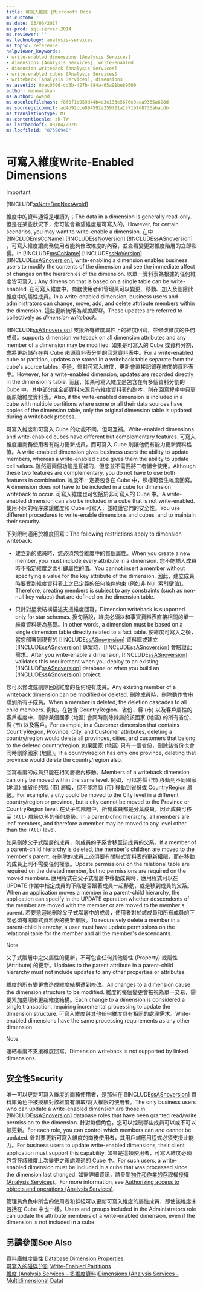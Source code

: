 ```yaml
---
title: 可寫入維度 |Microsoft Docs
ms.custom: ''
ms.date: 03/06/2017
ms.prod: sql-server-2014
ms.reviewer: ''
ms.technology: analysis-services
ms.topic: reference
helpviewer_keywords:
- write-enabled dimensions [Analysis Services]
- dimensions [Analysis Services], write-enabled
- dimension writeback [Analysis Services]
- write-enabled cubes [Analysis Services]
- writeback [Analysis Services], dimensions
ms.assetid: 0bac050d-cd3b-427b-884a-65a91be89500
author: minewiskan
ms.author: owend
ms.openlocfilehash: f8f0f1c959d44b4d3e133e5676e9aca9365a628d
ms.sourcegitcommit: ad4d92dce894592a259721a1571b1d8736abacdb
ms.translationtype: MT
ms.contentlocale: zh-TW
ms.lasthandoff: 08/04/2020
ms.locfileid: "87596940"
---
```

# <a name="write-enabled-dimensions"></a><span data-ttu-id="4e080-102">可寫入維度</span><span class="sxs-lookup"><span data-stu-id="4e080-102">Write-Enabled Dimensions</span></span>
    
> [!IMPORTANT]  
>  [!INCLUDE[ssNoteDepNextAvoid](../../includes/ssnotedepnextavoid-md.md)]  
  
 <span data-ttu-id="4e080-103">維度中的資料通常是唯讀的；</span><span class="sxs-lookup"><span data-stu-id="4e080-103">The data in a dimension is generally read-only.</span></span> <span data-ttu-id="4e080-104">但是在某些狀況下，您可能會希望維度是可寫入的。</span><span class="sxs-lookup"><span data-stu-id="4e080-104">However, for certain scenarios, you may want to write-enable a dimension.</span></span> <span data-ttu-id="4e080-105">在中 [!INCLUDE[msCoName](../../includes/msconame-md.md)] [!INCLUDE[ssNoVersion](../../includes/ssnoversion-md.md)] [!INCLUDE[ssASnoversion](../../includes/ssasnoversion-md.md)] ，可寫入維度讓商務使用者能夠修改維度的內容，並查看變更對維度階層的立即影響。</span><span class="sxs-lookup"><span data-stu-id="4e080-105">In [!INCLUDE[msCoName](../../includes/msconame-md.md)] [!INCLUDE[ssNoVersion](../../includes/ssnoversion-md.md)] [!INCLUDE[ssASnoversion](../../includes/ssasnoversion-md.md)], write-enabling a dimension enables business users to modify the contents of the dimension and see the immediate affect of changes on the hierarchies of the dimension.</span></span> <span data-ttu-id="4e080-106">以單一資料表為根據的任何維度皆可寫入；</span><span class="sxs-lookup"><span data-stu-id="4e080-106">Any dimension that is based on a single table can be write-enabled.</span></span> <span data-ttu-id="4e080-107">在可寫入維度中，商務使用者和管理員可以變更、移動、加入及刪除此維度中的屬性成員。</span><span class="sxs-lookup"><span data-stu-id="4e080-107">In a write-enabled dimension, business users and administrators can change, move, add, and delete attribute members within the dimension.</span></span> <span data-ttu-id="4e080-108">這些更新統稱為*維度回寫*。</span><span class="sxs-lookup"><span data-stu-id="4e080-108">These updates are referred to collectively as *dimension writeback*.</span></span>  
  
 [!INCLUDE[ssASnoversion](../../includes/ssasnoversion-md.md)] <span data-ttu-id="4e080-109">支援所有維度屬性上的維度回寫，並修改維度的任何成員。</span><span class="sxs-lookup"><span data-stu-id="4e080-109">supports dimension writeback on all dimension attributes and any member of a dimension may be modified.</span></span> <span data-ttu-id="4e080-110">如果是可寫入的 Cube 或資料分割，會將更新儲存在與 Cube 來源資料表分開的回寫資料表中。</span><span class="sxs-lookup"><span data-stu-id="4e080-110">For a write-enabled cube or partition, updates are stored in a writeback table separate from the cube's source tables.</span></span> <span data-ttu-id="4e080-111">不過，針對可寫入維度，更新會直接記錄在維度的資料表中。</span><span class="sxs-lookup"><span data-stu-id="4e080-111">However, for a write-enabled dimension, updates are recorded directly in the dimension's table.</span></span> <span data-ttu-id="4e080-112">而且，如果可寫入維度是包含在有多個資料分割的 Cube 中，其中部分或全部資料來源具有維度資料表的副本，則在回寫程序中只更新原始維度資料表。</span><span class="sxs-lookup"><span data-stu-id="4e080-112">Also, if the write-enabled dimension is included in a cube with multiple partitions where some or all their data sources have copies of the dimension table, only the original dimension table is updated during a writeback process.</span></span>  
  
 <span data-ttu-id="4e080-113">可寫入維度和可寫入 Cube 的功能不同，但可互補。</span><span class="sxs-lookup"><span data-stu-id="4e080-113">Write-enabled dimensions and write-enabled cubes have different but complementary features.</span></span> <span data-ttu-id="4e080-114">可寫入維度讓商務使用者有能力更新成員，而可寫入 Cube 則讓他們有能力更新資料格值。</span><span class="sxs-lookup"><span data-stu-id="4e080-114">A write-enabled dimension gives business users the ability to update members, whereas a write-enabled cube gives them the ability to update cell values.</span></span> <span data-ttu-id="4e080-115">雖然這兩個功能是互補的，但您並不需要將二者組合使用。</span><span class="sxs-lookup"><span data-stu-id="4e080-115">Although these two features are complementary, you do not have to use both features in combination.</span></span> <span data-ttu-id="4e080-116">維度不一定要包含在 Cube 中，照樣可發生維度回寫。</span><span class="sxs-lookup"><span data-stu-id="4e080-116">A dimension does not have to be included in a cube for dimension writeback to occur.</span></span> <span data-ttu-id="4e080-117">可寫入維度也可包括於非可寫入的 Cube 中。</span><span class="sxs-lookup"><span data-stu-id="4e080-117">A write-enabled dimension can also be included in a cube that is not write-enabled.</span></span> <span data-ttu-id="4e080-118">使用不同的程序來讓維度和 Cube 可寫入，並維護它們的安全性。</span><span class="sxs-lookup"><span data-stu-id="4e080-118">You use different procedures to write-enable dimensions and cubes, and to maintain their security.</span></span>  
  
 <span data-ttu-id="4e080-119">下列限制適用於維度回寫：</span><span class="sxs-lookup"><span data-stu-id="4e080-119">The following restrictions apply to dimension writeback:</span></span>  
  
-   <span data-ttu-id="4e080-120">建立新的成員時，您必須包含維度中的每個屬性。</span><span class="sxs-lookup"><span data-stu-id="4e080-120">When you create a new member, you must include every attribute in a dimension.</span></span> <span data-ttu-id="4e080-121">您不能插入成員時不指定維度之索引鍵屬性的值。</span><span class="sxs-lookup"><span data-stu-id="4e080-121">You cannot insert a member without specifying a value for the key attribute of the dimension.</span></span> <span data-ttu-id="4e080-122">因此，建立成員時要受到維度資料表上之已定義的任何條件約束 (例如非 Null 索引鍵值)。</span><span class="sxs-lookup"><span data-stu-id="4e080-122">Therefore, creating members is subject to any constraints (such as non-null key values) that are defined on the dimension table.</span></span>  
  
-   <span data-ttu-id="4e080-123">只針對星狀結構描述支援維度回寫。</span><span class="sxs-lookup"><span data-stu-id="4e080-123">Dimension writeback is supported only for star schemas.</span></span> <span data-ttu-id="4e080-124">換句話說，維度必須以和事實資料表直接相關的單一維度資料表為基礎。</span><span class="sxs-lookup"><span data-stu-id="4e080-124">In other words, a dimension must be based on a single dimension table directly related to a fact table.</span></span> <span data-ttu-id="4e080-125">使維度可寫入之後，當您部署到現有的 [!INCLUDE[ssASnoversion](../../includes/ssasnoversion-md.md)] 資料庫或建立 [!INCLUDE[ssASnoversion](../../includes/ssasnoversion-md.md)] 專案時，[!INCLUDE[ssASnoversion](../../includes/ssasnoversion-md.md)] 會驗證此需求。</span><span class="sxs-lookup"><span data-stu-id="4e080-125">After you write-enable a dimension, [!INCLUDE[ssASnoversion](../../includes/ssasnoversion-md.md)] validates this requirement when you deploy to an existing [!INCLUDE[ssASnoversion](../../includes/ssasnoversion-md.md)] database or when you build an [!INCLUDE[ssASnoversion](../../includes/ssasnoversion-md.md)] project.</span></span>  
  
 <span data-ttu-id="4e080-126">您可以修改或刪除回寫維度的任何現有成員。</span><span class="sxs-lookup"><span data-stu-id="4e080-126">Any existing member of a writeback dimension can be modified or deleted.</span></span> <span data-ttu-id="4e080-127">刪除成員時，刪除動作會串聯到所有子成員。</span><span class="sxs-lookup"><span data-stu-id="4e080-127">When a member is deleted, the deletion cascades to all child members.</span></span> <span data-ttu-id="4e080-128">例如，在包含 CountryRegion、省份、縣 (市) 以及客戶屬性的客戶維度中，刪除某個國家 (地區) 會同時刪除隸屬於該國家 (地區) 的所有省份、縣 (市) 以及客戶。</span><span class="sxs-lookup"><span data-stu-id="4e080-128">For example, in a Customer dimension that contains CountryRegion, Province, City, and Customer attributes, deleting a country/region would delete all provinces, cities, and customers that belong to the deleted country/region.</span></span> <span data-ttu-id="4e080-129">如果國家 (地區) 只有一個省份，刪除該省份也會同時刪除國家 (地區)。</span><span class="sxs-lookup"><span data-stu-id="4e080-129">If a country/region has only one province, deleting that province would delete the country/region also.</span></span>  
  
 <span data-ttu-id="4e080-130">回寫維度的成員只能在相同層級內移動。</span><span class="sxs-lookup"><span data-stu-id="4e080-130">Members of a writeback dimension can only be moved within the same level.</span></span> <span data-ttu-id="4e080-131">例如，可以將縣 (市) 移動到不同國家 (地區) 或省份的縣 (市) 層級，但不能將縣 (市) 移動到省份或 CountryRegion 層級。</span><span class="sxs-lookup"><span data-stu-id="4e080-131">For example, a city could be moved to the City level in a different country/region or province, but a city cannot be moved to the Province or CountryRegion level.</span></span> <span data-ttu-id="4e080-132">在父子式階層中，所有成員都是分葉成員，因此成員可移至 `(All)` 層級以外的任何層級。</span><span class="sxs-lookup"><span data-stu-id="4e080-132">In a parent-child hierarchy, all members are leaf members, and therefore a member may be moved to any level other than the `(All)` level.</span></span>  
  
 <span data-ttu-id="4e080-133">如果刪除父子式階層的成員，則成員的子系會移至該成員的父系。</span><span class="sxs-lookup"><span data-stu-id="4e080-133">If a member of a parent-child hierarchy is deleted, the member's children are moved to the member's parent.</span></span> <span data-ttu-id="4e080-134">在刪除的成員上必須要有關聯式資料表的更新權限，而在移動的成員上則不需要任何權限。</span><span class="sxs-lookup"><span data-stu-id="4e080-134">Update permissions on the relational table are required on the deleted member, but no permissions are required on the moved members.</span></span> <span data-ttu-id="4e080-135">應用程式在父子式階層中移動成員時，應用程式可以在 UPDATE 作業中指定成員的下階是否跟著成員一起移動，或是移到成員的父系。</span><span class="sxs-lookup"><span data-stu-id="4e080-135">When an application moves a member in a parent-child hierarchy, the application can specify in the UPDATE operation whether descendents of the member are moved with the member or are moved to the member's parent.</span></span> <span data-ttu-id="4e080-136">若要遞迴地刪除父子式階層中的成員，使用者對於該成員和所有成員的下階必須有關聯式資料表的更新權限。</span><span class="sxs-lookup"><span data-stu-id="4e080-136">To recursively delete a member in a parent-child hierarchy, a user must have update permissions on the relational table for the member and all the member's descendants.</span></span>  
  
> [!NOTE]  
>  <span data-ttu-id="4e080-137">父子式階層中之父屬性的更新，不可包含任何其他屬性 (Property) 或屬性 (Attribute) 的更新。</span><span class="sxs-lookup"><span data-stu-id="4e080-137">Updates to the parent attribute in a parent-child hierarchy must not include updates to any other properties or attributes.</span></span>  
  
 <span data-ttu-id="4e080-138">維度的所有變更會造成維度結構遭到修改。</span><span class="sxs-lookup"><span data-stu-id="4e080-138">All changes to a dimension cause the dimension structure to be modified.</span></span> <span data-ttu-id="4e080-139">維度的每個變更會被視為單一交易，需要累加處理來更新維度結構。</span><span class="sxs-lookup"><span data-stu-id="4e080-139">Each change to a dimension is considered a single transaction, requiring incremental processing to update the dimension structure.</span></span> <span data-ttu-id="4e080-140">可寫入維度與其他任何維度具有相同的處理需求。</span><span class="sxs-lookup"><span data-stu-id="4e080-140">Write-enabled dimensions have the same processing requirements as any other dimension.</span></span>  
  
> [!NOTE]  
>  <span data-ttu-id="4e080-141">連結維度不支援維度回寫。</span><span class="sxs-lookup"><span data-stu-id="4e080-141">Dimension writeback is not supported by linked dimensions.</span></span>  
  
## <a name="security"></a><span data-ttu-id="4e080-142">安全性</span><span class="sxs-lookup"><span data-stu-id="4e080-142">Security</span></span>  
 <span data-ttu-id="4e080-143">唯一可以更新可寫入維度的商務使用者，是那些在 [!INCLUDE[ssASnoversion](../../includes/ssasnoversion-md.md)] 資料庫角色中被授權對該維度有讀取/寫入權限的使用者。</span><span class="sxs-lookup"><span data-stu-id="4e080-143">The only business users who can update a write-enabled dimension are those in [!INCLUDE[ssASnoversion](../../includes/ssasnoversion-md.md)] database roles that have been granted read/write permission to the dimension.</span></span> <span data-ttu-id="4e080-144">針對每個角色，您可以控制哪些成員可以或不可以被更新。</span><span class="sxs-lookup"><span data-stu-id="4e080-144">For each role, you can control which members can and cannot be updated.</span></span> <span data-ttu-id="4e080-145">針對要更新可寫入維度的商務使用者，其用戶端應用程式必須支援此能力。</span><span class="sxs-lookup"><span data-stu-id="4e080-145">For business users to update write-enabled dimensions, their client application must support this capability.</span></span> <span data-ttu-id="4e080-146">如果是這類使用者，可寫入維度必須包含在該維度上次變更之後處理過的 Cube 中。</span><span class="sxs-lookup"><span data-stu-id="4e080-146">For such users, a write-enabled dimension must be included in a cube that was processed since the dimension last changed.</span></span> <span data-ttu-id="4e080-147">如需詳細資訊，請參閱[物件和作業的存取權授權 &#40;Analysis Services&#41;](../multidimensional-models/authorizing-access-to-objects-and-operations-analysis-services.md)。</span><span class="sxs-lookup"><span data-stu-id="4e080-147">For more information, see [Authorizing access to objects and operations &#40;Analysis Services&#41;](../multidimensional-models/authorizing-access-to-objects-and-operations-analysis-services.md).</span></span>  
  
 <span data-ttu-id="4e080-148">管理員角色中所含的使用者和群組可以更新可寫入維度的屬性成員，即使該維度未包括在 Cube 中也一樣。</span><span class="sxs-lookup"><span data-stu-id="4e080-148">Users and groups included in the Administrators role can update the attribute members of a write-enabled dimension, even if the dimension is not included in a cube.</span></span>  
  
## <a name="see-also"></a><span data-ttu-id="4e080-149">另請參閱</span><span class="sxs-lookup"><span data-stu-id="4e080-149">See Also</span></span>  
 <span data-ttu-id="4e080-150">[資料庫維度屬性](database-dimension-properties.md) </span><span class="sxs-lookup"><span data-stu-id="4e080-150">[Database Dimension Properties](database-dimension-properties.md) </span></span>  
 <span data-ttu-id="4e080-151">[可寫入的磁碟分割](../multidimensional-models-olap-logical-cube-objects/partitions-write-enabled-partitions.md) </span><span class="sxs-lookup"><span data-stu-id="4e080-151">[Write-Enabled Partitions](../multidimensional-models-olap-logical-cube-objects/partitions-write-enabled-partitions.md) </span></span>  
 [<span data-ttu-id="4e080-152">維度 &#40;Analysis Services - 多維度資料&#41;</span><span class="sxs-lookup"><span data-stu-id="4e080-152">Dimensions &#40;Analysis Services - Multidimensional Data&#41;</span></span>](dimensions-analysis-services-multidimensional-data.md)  
  
  

